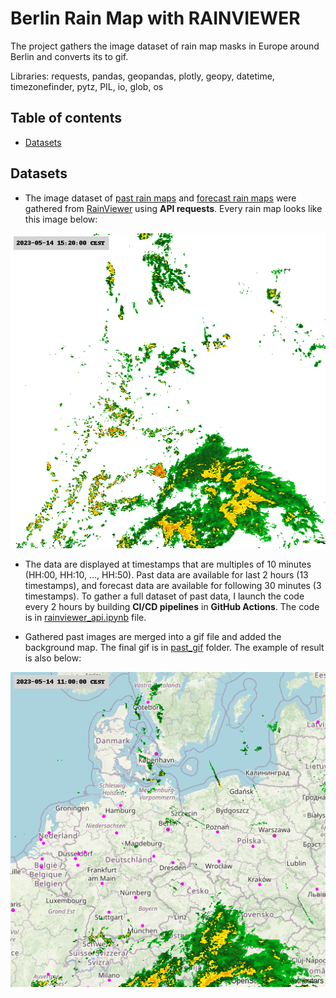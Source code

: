 # Berlin Rain Map with RAINVIEWER

The project gathers the image dataset of rain map masks in Europe around Berlin and converts its to gif. 

Libraries: requests, pandas, geopandas, plotly, geopy, datetime, timezonefinder, pytz, PIL, io, glob, os



## Table of contents
- [Datasets](#datasets)



## Datasets

- The image dataset of [past rain maps](https://github.com/am-tropin/rain-maps-api/tree/main/past_png) and [forecast rain maps](https://github.com/am-tropin/rain-maps-api/tree/main/nowcast_png) were gathered from [RainViewer](https://www.rainviewer.com/api/weather-maps-api.html) using **API requests**. Every rain map looks like this image below:

![Example of rain map](https://github.com/am-tropin/rain-maps-api/blob/main/for_readme/berlin_1684070400.png)

- The data are displayed at timestamps that are multiples of 10 minutes (HH:00, HH:10, ..., HH:50). Past data are available for last 2 hours (13 timestamps), and forecast data are available for following 30 minutes (3 timestamps). To gather a full dataset of past data, I launch the code every 2 hours by building **CI/CD pipelines** in **GitHub Actions**. The code is in [rainviewer_api.ipynb](https://github.com/am-tropin/rain-maps-api/blob/main/rainviewer_api.ipynb) file.

- Gathered past images are merged into a gif file and added the background map. The final gif is in [past_gif](https://github.com/am-tropin/rain-maps-api/tree/main/past_gif) folder. The example of result is also below:

![Gif for May 14, 2023](https://github.com/am-tropin/rain-maps-api/blob/main/for_readme/berlin%202023-05-14%2015%3A20%3A19%20CEST_back.gif)
